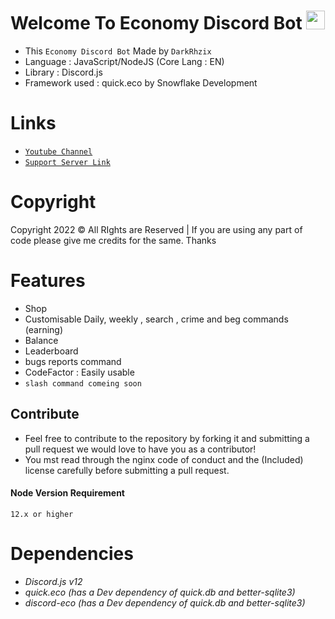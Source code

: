 # Welcome To Economy Discord Bot <img src="https://raw.githubusercontent.com/MartinHeinz/MartinHeinz/master/wave.gif" width="30px">
* This `Economy Discord Bot` Made by ```DarkRhzix```
* Language : JavaScript/NodeJS (Core Lang : EN)
* Library : Discord.js
* Framework used : quick.eco by Snowflake Development

# Links
* [`Youtube Channel`](https://www.youtube.com/channel/UCtTFqrCG2FZCs99NOMLf8yQ)
* [`Support Server Link`](https://discord.gg/HyZutEk)
# Copyright 
Copyright 2022 © All RIghts are Reserved | If you are using any part of code please give me credits for the same. Thanks

# Features
- Shop
- Customisable Daily, weekly , search , crime and beg commands (earning)
- Balance
- Leaderboard
- bugs reports command
- CodeFactor : Easily usable
- ```slash command comeing soon```
## Contribute 
* Feel free to contribute to the repository by forking it and submitting a pull request we would love to have you as a contributor! 
* You mst read through the nginx code of conduct and the (Included) license carefully before submitting a pull request.
#### Node Version Requirement
``12.x or higher``


# Dependencies 
- *Discord.js v12*
- *quick.eco (has a Dev dependency of quick.db and better-sqlite3)*
- *discord-eco (has a Dev dependency of quick.db and better-sqlite3)*

